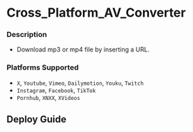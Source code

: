 # Cross_Platform_AV_Converter
### Description
- Download mp3 or mp4 file by inserting a URL.
### Platforms Supported
- `X`, `Youtube`, `Vimeo`, `Dailymotion`, `Youku`, `Twitch`
- `Instagram`, `Facebook`, `TikTok`
- `Pornhub`, `XNXX`, `XVideos`
## Deploy Guide